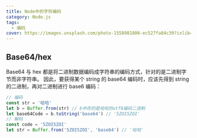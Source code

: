 ```yaml
---
title: Node中的字符编码
category: Node.js
tags:
  - 编码
cover: https://images.unsplash.com/photo-1558981806-ec527fa84c39?ixlib=rb-1.2.1&ixid=eyJhcHBfaWQiOjEyMDd9&auto=format&fit=crop&w=1350&q=80
---
```


## Base64/hex

Base64 与 hex 都是将二进制数据编码成字符串的编码方式，针对的是二进制字节而非字符串。
因此，要获得某个 string 的 base64 编码时，应该先得到 string 的二进制，再对二进制进行 base6 编码：

```JavaScript
// 编码
const str = '哈哈'
let b = Buffer.from(str) // b中存的是哈哈的utf8编码二进制
let base64Code = b.toString('base64') // '5ZOI5ZOI'
// 解码
const code = '5ZOI5ZOI'
let str = Buffer.from('5ZOI5ZOI', 'base64') // '哈哈'
```
